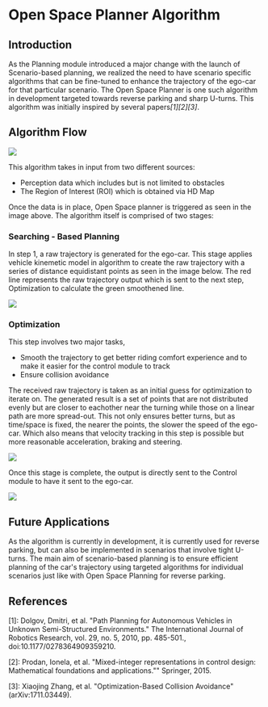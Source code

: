 # Open Space Planner Algorithm

## Introduction

As the Planning module introduced a major change with the launch of Scenario-based planning, we realized the need to have scenario specific algorithms that can be fine-tuned to enhance the trajectory of the ego-car for that particular scenario. The Open Space Planner is one such algorithm in development targeted towards reverse parking and sharp U-turns.
This algorithm was initially inspired by several papers<cite>[1]</cite><cite>[2]</cite><cite>[3]</cite>.


## Algorithm Flow

![](images/Open_space_planner.png)

This algorithm takes in input from two different sources:
- Perception data which includes but is not limited to obstacles
- The Region of Interest (ROI) which is obtained via HD Map

Once the data is in place, Open Space planner is triggered as seen in the image above. The algorithm itself is comprised of two stages:

### Searching - Based Planning

In step 1, a raw trajectory is generated for the ego-car. This stage applies vehicle kinemetic model in algorithm to create the raw trajectory with a series of distance equidistant points as seen in the image below.
The red line represents the raw trajectory output which is sent to the next step, Optimization to calculate the green smoothened line.

![](images/step1.png)


### Optimization


This step involves two major tasks,
- Smooth the trajectory to get better riding comfort experience and to make it easier for the control module to track
- Ensure collision avoidance

The received raw trajectory is taken as an initial guess for optimization to iterate on. The generated result is a set of points that are not distributed evenly but are closer to eachother near the turning while those on a linear path are more spread-out.
This not only ensures better turns, but as time/space is fixed, the nearer the points, the slower the speed of the ego-car. Which also means that velocity tracking in this step is possible but more reasonable acceleration, braking and steering.

![](images/step2.png)

Once this stage is complete, the output is directly sent to the Control module to have it sent to the ego-car.

![](images/step3.png)

## Future Applications

As the algorithm is currently in development, it is currently used for reverse parking, but can also be implemented in scenarios that involve tight U-turns. The main aim of scenario-based planning is to ensure efficient planning of the car's trajectory using targeted algorithms for individual scenarios just like with Open Space Planning for reverse parking.

## References

[1]:  Dolgov, Dmitri, et al. "Path Planning for Autonomous Vehicles in Unknown Semi-Structured Environments." The International Journal of Robotics Research, vol. 29, no. 5, 2010, pp. 485-501., doi:10.1177/0278364909359210.

[2]: Prodan, Ionela, et al. "Mixed-integer representations in control design: Mathematical foundations and applications."" Springer, 2015.

[3]:  Xiaojing Zhang, et al. "Optimization-Based Collision Avoidance" (arXiv:1711.03449).
